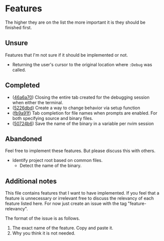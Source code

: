 # Features
The higher they are on the list the more important it is they should be finished first.

## Unsure
Features that I'm not sure if it should be implemented or not.
- Returning the user's cursor to the original location where `:Debug` was called.

## Completed
- ([46a6a70](https://github.com/AlphabetsAlphabets/gdb.nvim/commit/46a6a70c09006d79c2a1063e1a90586efa179345)) Closing the entire tab created for the debugging session when either the terminal.
- ([5226dbd](https://github.com/AlphabetsAlphabets/gdb.nvim/commit/5226dbd33f637fee7f76a6f836564b9e5c6f4fcf)) Create a way to change behavior via setup function
- ([fb9a91f](https://github.com/AlphabetsAlphabets/gdb.nvim/commit/fb9a91f6c3def3cccfd03f118989520cea792032)) Tab completion for file names when prompts are enabled. For both specifying source and binary files.
- ([50724b6](https://github.com/AlphabetsAlphabets/gdb.nvim/commit/50724b6ca0efd32695d6662fa22ea2e9f57c7e0f)) Save the name of the binary in a variable per nvim session

## Abandoned
Feel free to implement these features. But please discuss this with others.
- Identify project root based on common files.
  - Detect the name of the binary.

## Additional notes
This file contains features that I want to have implemented.
If you feel that a feature is unnecessary or irrelevant free
to discuss the relevancy of each feature listed here.
For now just create an issue with the tag "feature-relevancy".

The format of the issue is as follows.
1. The exact name of the feature. Copy and paste it.
2. Why you think it is not needed.
